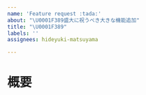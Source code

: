 ```yaml
---
name: 'Feature request :tada:'
about: "\U0001F389盛大に祝うべき大きな機能追加"
title: "\U0001F389"
labels: ''
assignees: hideyuki-matsuyama

---
```


# 概要
